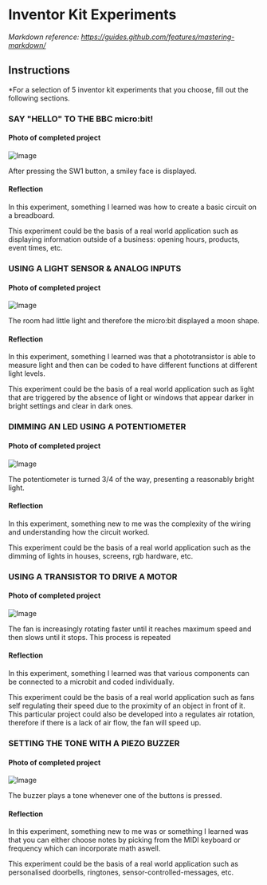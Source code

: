 # Inventor Kit Experiments

*Markdown reference: https://guides.github.com/features/mastering-markdown/*

## Instructions ##

*For a selection of 5 inventor kit experiments that you choose, fill out the following sections.

### SAY "HELLO" TO THE BBC micro:bit! ###

#### Photo of completed project ####

![Image](IMG20200312190353[1].jpg)

After pressing the SW1 button, a smiley face is displayed.

#### Reflection ####

In this experiment, something I learned was how to create a basic circuit on a breadboard.

This experiment could be the basis of a real world application such as displaying information outside of a business: opening hours, products, event times, etc.

### USING A LIGHT SENSOR & ANALOG INPUTS ###

#### Photo of completed project ####

![Image](IMG20200312192034[1].jpg)

The room had little light and therefore the micro:bit displayed a moon shape.

#### Reflection ####

In this experiment, something I learned was that a phototransistor is able to measure light and then can be coded to have different functions at different light levels.

This experiment could be the basis of a real world application such as light that are triggered by the absence of light or windows that appear darker in bright settings and clear in dark ones.

### DIMMING AN LED USING A POTENTIOMETER ###

#### Photo of completed project ####

![Image](IMG20200312193236[1].jpg)

The potentiometer is turned 3/4 of the way, presenting a reasonably bright light.

#### Reflection ####

In this experiment, something new to me was the complexity of the wiring and understanding how the circuit worked.

This experiment could be the basis of a real world application such as the dimming of lights in houses, screens, rgb hardware, etc.

### USING A TRANSISTOR TO DRIVE A MOTOR ###

#### Photo of completed project ####

![Image](IMG20200312194526[1].jpg)

The fan is increasingly rotating faster until it reaches maximum speed and then slows until it stops. This process is repeated

#### Reflection ####

In this experiment, something I learned was that various components can be connected to a microbit and coded individually.

This experiment could be the basis of a real world application such as fans self regulating their speed due to the proximity of an object in front of it. This particular project could also be developed into a regulates air rotation, therefore if there is a lack of air flow, the fan will speed up.

### SETTING THE TONE WITH A PIEZO BUZZER ###

#### Photo of completed project ####

![Image](IMG20200312195234[1].jpg)

The buzzer plays a tone whenever one of the buttons is pressed.

#### Reflection ####

In this experiment, something new to me was or something I learned was that you can either choose notes by picking from the MIDI keyboard or frequency which can incorporate math aswell.

This experiment could be the basis of a real world application such as personalised doorbells, ringtones, sensor-controlled-messages, etc.

